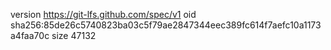 version https://git-lfs.github.com/spec/v1
oid sha256:85de26c5740823ba03c5f79ae2847344eec389fc614f7aefc10a1173a4faa70c
size 47132
